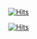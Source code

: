 [![Hits](https://hits.seeyoufarm.com/api/count/incr/badge.svg?url=https%3A%2F%2Fgithub.com%2F94chl%2FYRKmovie.git&count_bg=%2379C83D&title_bg=%23555555&icon=&icon_color=%23E7E7E7&title=hits&edge_flat=false)](https://hits.seeyoufarm.com)

[![Hits](https://hits.seeyoufarm.com/api/count/incr/badge.svg?url=https%3A%2F%2F94chl.github.io%2F00RK%2F&count_bg=%2379C83D&title_bg=%23555555&icon=&icon_color=%23E7E7E7&title=hits&edge_flat=false)](https://hits.seeyoufarm.com)
